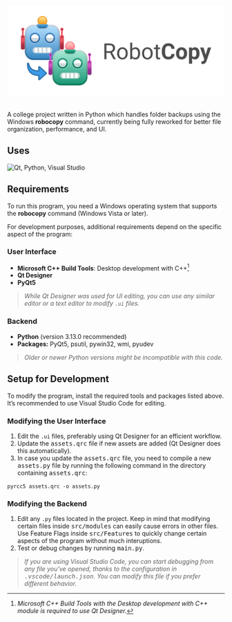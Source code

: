 <h1>
  <p align="center">
      <img src="src/Interface/Identity/banner.png" alt="RobotCopy Logo" width="512"/>
  </p>
</h1>
  
A college project written in Python which handles folder backups using the Windows **robocopy** command, currently being fully reworked for better file organization, performance, and UI.

## Uses
<p align="left">
  <img src="https://skillicons.dev/icons?i=qt,py,visualstudio" alt="Qt, Python, Visual Studio">
</p>

## Requirements

To run this program, you need a Windows operating system that supports the **robocopy** command (Windows Vista or later).

For development purposes, additional requirements depend on the specific aspect of the program:

### User Interface
- **Microsoft C++ Build Tools**: Desktop development with C++[^1]
- **Qt Designer**
- **PyQt5**

[^1]: *Microsoft C++ Build Tools with the Desktop development with C++ module is required to use Qt Designer.*

> *While Qt Designer was used for UI editing, you can use any similar editor or a text editor to modify `.ui` files.*

### Backend
- **Python** (version 3.13.0 recommended)
- **Packages:** PyQt5, psutil, pywin32, wmi, pyudev

> *Older or newer Python versions might be incompatible with this code.*

## Setup for Development

To modify the program, install the required tools and packages listed above. It’s recommended to use Visual Studio Code for editing.

### Modifying the User Interface
1. Edit the `.ui` files, preferably using Qt Designer for an efficient workflow.
2. Update the <kbd>assets.qrc</kbd> file if new assets are added (Qt Designer does this automatically).
3. In case you update the <kbd>assets.qrc</kbd> file, you need to compile a new <kbd>assets.py</kbd> file by running the following command in the directory containing <kbd>assets.qrc</kbd>:

```
pyrcc5 assets.qrc -o assets.py
```

### Modifying the Backend
1. Edit any `.py` files located in the project. Keep in mind that modifying certain files inside <kbd>src/modules</kbd> can easily cause errors in other files. Use Feature Flags inside <kbd>src/Features</kbd> to quickly change certain aspects of the program without much interuptions.
2. Test or debug changes by running <kbd>main.py</kbd>.

> *If you are using Visual Studio Code, you can start debugging from any file you've opened, thanks to the configuration in <kbd>.vscode/launch.json</kbd>. You can modify this file if you prefer different behavior.*
